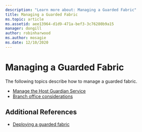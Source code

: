 ```yaml
---
description: "Learn more about: Managing a Guarded Fabric"
title: Managing a Guarded Fabric
ms.topic: article
ms.assetid: aee13964-d1d9-471a-bef3-3c76280b9a15
manager: dongill
author: robinharwood
ms.author: mosagie
ms.date: 12/10/2020
---
```

# Managing a Guarded Fabric

The following topics describe how to manage a guarded fabric.

- [Manage the Host Guardian Service](guarded-fabric-manage-hgs.md)
- [Branch office considerations](guarded-fabric-manage-branch-office.md)

## Additional References

- [Deploying a guarded fabric](guarded-fabric-deploying-hgs-overview.md)
